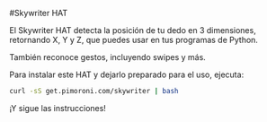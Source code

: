 <!--
---
name: Skywriter HAT
class: board
type: todas
manufacturer: Pimoroni
url: https://github.com/pimoroni/skywriter-hat
github: https://github.com/pimoroni/skywriter-hat
buy: http://shop.pimoroni.com/products/skywriter-hat
description: Un sensor posicional y de gestos 3D
install:
  'apt':
    - 'python-smbus'
    - 'python3-smbus'
    - 'python-dev'
    - 'python3-dev'
  'python':
    - 'skywriter'
  'examples': 'python/examples/'
pincount: 40
pin:
  '3':
    mode: i2c
  '5':
    mode: i2c
  '11':
    name: Reset
  '13':
    name: Transferencia
-->
#Skywriter HAT

El Skywriter HAT detecta la posición de tu dedo en 3 dimensiones, retornando X, Y y Z, que puedes usar en
tus programas de Python.

También reconoce gestos, incluyendo swipes y más.

Para instalar este HAT y dejarlo preparado para el uso, ejecuta:

```bash
curl -sS get.pimoroni.com/skywriter | bash
```

¡Y sigue las instrucciones!
